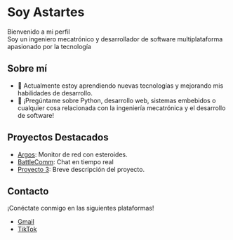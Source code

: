 # Soy Astartes

Bienvenido a mi perfil  
Soy un ingeniero mecatrónico y desarrollador de software multiplataforma apasionado por la tecnología 

## Sobre mí

- 🌱 Actualmente estoy aprendiendo nuevas tecnologías y mejorando mis habilidades de desarrollo.
- 💬 ¡Pregúntame sobre Python, desarrollo web, sistemas embebidos o cualquier cosa relacionada con la ingeniería mecatrónica y el desarrollo de software!

## Proyectos Destacados

- [Argos](https://github.com/Astarttes/Argos): Monitor de red con esteroides.
- [BattleComm](https://github.com/Astarttes/BattleComm): Chat en tiempo real
- [Proyecto 3](enlace_al_proyecto_3): Breve descripción del proyecto.


## Contacto

¡Conéctate conmigo en las siguientes plataformas!
- [Gmail](astartesdeveloper@gmail.com)
- [TikTok](https://www.tiktok.com/@astartesdeveloper?_t=8mM2gdxtfBW&_r=1)

